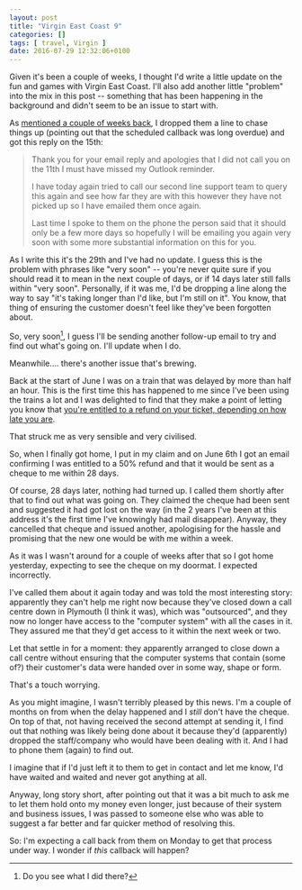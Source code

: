 ```yaml
---
layout: post
title: "Virgin East Coast 9"
categories: []
tags: [ travel, Virgin ]
date: 2016-07-29 12:32:06+0100
---
```


Given it's been a couple of weeks, I thought I'd write a little update on
the fun and games with Virgin East Coast. I'll also add another little
"problem" into the mix in this post -- something that has been happening in
the background and didn't seem to be an issue to start with.

As [mentioned a couple of weeks back](/2016/07/14/virgin_east_coast_8.html),
I dropped them a line to chase things up (pointing out that the scheduled
callback was long overdue) and got this reply on the 15th:

> Thank you for your email reply and apologies that I did not call you on
> the 11th I must have missed my Outlook reminder.
>
> I have today again tried to call our second line support team to query
> this again and see how far they are with this however they have not picked
> up so I have emailed them once again.
>
> Last time I spoke to them on the phone the person said that it should only
> be a few more days so hopefully I will be emailing you again very soon
> with some more substantial information on this for you.

As I write this it's the 29th and I've had no update. I guess this is the
problem with phrases like "very soon" -- you're never quite sure if you
should read it to mean in the next couple of days, or if 14 days later still
falls within "very soon". Personally, if it was me, I'd be dropping a line
along the way to say "it's taking longer than I'd like, but I'm still on
it". You know, that thing of ensuring the customer doesn't feel like they've
been forgotten about.

So, very soon[^1], I guess I'll be sending another follow-up email to try and
find out what's going on. I'll update when I do.

Meanwhile.... there's another issue that's brewing.

Back at the start of June I was on a train that was delayed by more than
half an hour. This is the first time this has happened to me since I've been
using the trains a lot and I was delighted to find that they make a point of
letting you know that
[you're entitled to a refund on your ticket, depending on how late you are](https://www.virgintrainseastcoast.com/customer-service/delay-repay/).

That struck me as very sensible and very civilised.

So, when I finally got home, I put in my claim and on June 6th I got an
email confirming I was entitled to a 50% refund and that it would be sent as
a cheque to me within 28 days.

Of course, 28 days later, nothing had turned up. I called them shortly after
that to find out what was going on. They claimed the cheque had been sent
and suggested it had got lost on the way (in the 2 years I've been at this
address it's the first time I've knowingly had mail disappear). Anyway, they
cancelled that cheque and issued another, apologising for the hassle and
promising that the new one would be with me within a week.

As it was I wasn't around for a couple of weeks after that so I got home
yesterday, expecting to see the cheque on my doormat. I expected
incorrectly.

I've called them about it again today and was told the most interesting
story: apparently they can't help me right now because they've closed down a
call centre down in Plymouth (I think it was), which was "outsourced", and
they now no longer have access to the "computer system" with all the cases
in it. They assured me that they'd get access to it within the next week or
two.

Let that settle in for a moment: they apparently arranged to close down a
call centre without ensuring that the computer systems that contain (some
of?) their customer's data were handed over in some way, shape or form.

That's a touch worrying.

As you might imagine, I wasn't terribly pleased by this news. I'm a couple
of months on from when the delay happened and I *still* don't have the
cheque. On top of that, not having received the second attempt at sending
it, I find out that nothing was likely being done about it because they'd
(apparently) dropped the staff/company who would have been dealing with it.
And I had to phone them (again) to find out.

I imagine that if I'd just left it to them to get in contact and let me
know, I'd have waited and waited and never got anything at all.

Anyway, long story short, after pointing out that it was a bit much to ask
me to let them hold onto my money even longer, just because of their system
and business issues, I was passed to someone else who was able to suggest a
far better and far quicker method of resolving this.

So: I'm expecting a call back from them on Monday to get that process under
way. I wonder if *this* callback will happen?

[^1]: Do you see what I did there?
